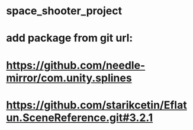 # space_shooter_project

# add package from git url:
# https://github.com/needle-mirror/com.unity.splines
# https://github.com/starikcetin/Eflatun.SceneReference.git#3.2.1